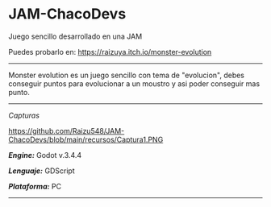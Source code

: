 # JAM-ChacoDevs
Juego sencillo desarrollado en una JAM

Puedes probarlo en: https://raizuya.itch.io/monster-evolution

***
Monster evolution es un juego sencillo con tema de "evolucion", debes conseguir puntos para evolucionar a un moustro y asi poder conseguir mas punto.
***

*Capturas*

https://github.com/Raizu548/JAM-ChacoDevs/blob/main/recursos/Captura1.PNG


***Engine:*** Godot v.3.4.4

***Lenguaje:*** GDScript

***Plataforma:*** PC

***
